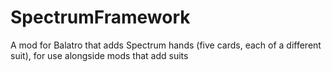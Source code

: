 # SpectrumFramework
A mod for Balatro that adds Spectrum hands (five cards, each of a different suit), for use alongside mods that add suits
